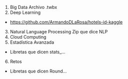 1) Big Data
  Archivo .twbx
2) Deep Learning
  * https://github.com/ArmandoDLaRosa/hotels-id-kaggle
3) Natural Language Processing
  Zip que dice NLP
4) Cloud Computing
5) Estadística Avanzada
  * Libretas que dicen stats_...
6) Retos
  * Libretas que dicen Round...
